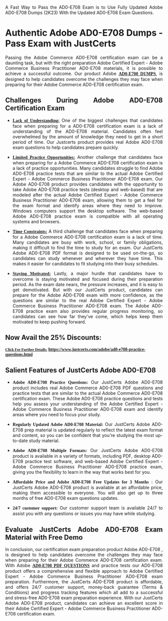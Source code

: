 <p dir="auto" style="text-align: justify;">A Fast Way to Pass the AD0-E708 Exam is to Use Fully Updated Adobe AD0-E708 Dumps (2K23) With the Updated AD0-E708 Exam Questions.</p>

<h1 style="text-align: justify;"><strong>Authentic Adobe AD0-E708 Dumps - Pass Exam with JustCerts</strong></h1>

<p style="text-align: justify;">Passing the Adobe Commerce AD0-E708 certification exam can be a daunting task, but with the right preparation Adobe Certified Expert - Adobe Commerce Business Practitioner AD0-E708 materials, it is possible to achieve a successful outcome. Our product Adobe <strong><a href="https://www.justcerts.com/adobe/ad0-e708-practice-questions.html"><span style="font-family:Georgia,serif;"><u>AD0-E708 DUMPS</u></span></a></strong>, is designed to help candidates overcome the challenges they may face when preparing for their Adobe Commerce AD0-E708 certification exam.</p>

<h2 style="text-align: justify;"><strong>Challenges During Adobe AD0-E708 Certification Exam</strong></h2>

<ul>
	<li style="text-align: justify;"><u><span style="font-family:Georgia,serif;"><strong>Lack of Understanding:</strong></span></u> One of the biggest challenges that candidates face when preparing for a AD0-E708 certification exam is a lack of understanding of the AD0-E708 material. Candidates often feel overwhelmed by the amount of knowledge they need to get in a short period of time. Our Justcerts product provides real Adobe AD0-E708 exam questions to help candidates prepare quickly.</li>
</ul>

<ul>
	<li style="text-align: justify;"><u><span style="font-family:Georgia,serif;"><strong>Limited Practice Opportunities:</strong></span></u> Another challenge that candidates face when preparing for a Adobe Commerce AD0-E708 certification exam is a lack of practice opportunities. Many candidates struggle to find Adobe AD0-E708 practice tests that are similar to the actual Adobe Certified Expert - Adobe Commerce Business Practitioner AD0-E708 exam. Our Adobe AD0-E708 product provides candidates with the opportunity to take Adobe AD0-E708 practice tests (desktop and web-based) that are modeled after the actual Adobe Certified Expert - Adobe Commerce Business Practitioner AD0-E708 exam, allowing them to get a feel for the exam format and identify areas where they need to improve. Windows computers support the desktop software. The web-based Adobe AD0-E708 practice exam is compatible with all operating systems and browsers.</li>
</ul>

<ul>
	<li style="text-align: justify;"><u><span style="font-family:Georgia,serif;"><strong>Time Constraints:</strong></span></u> A third challenge that candidates face when preparing for a Adobe Commerce AD0-E708 certification exam is a lack of time. Many candidates are busy with work, school, or family obligations, making it difficult to find the time to study for an exam. Our JustCerts Adobe AD0-E708 PDF format is designed to be used on-the-go, so candidates can study whenever and wherever they have time. This makes it easier for candidates to fit studying into their busy schedules.</li>
</ul>

<ul>
	<li style="text-align: justify;"><u><span style="font-family:Georgia,serif;"><strong>Staying Motivated:</strong></span></u> Lastly, a major hurdle that candidates have to overcome is staying motivated and focused during their preparation period. As the exam date nears, the pressure increases, and it is easy to get demotivated. But with our JustCerts product, candidates can prepare for the Adobe AD0-E708 exam with more confidence, as the questions are similar to the real Adobe Certified Expert - Adobe Commerce Business Practitioner AD0-E708 exam. The Adobe AD0-E708 practice exam also provides regular progress monitoring, so candidates can see how far they've come, which helps keep them motivated to keep pushing forward.</li>
</ul>

<h2 style="text-align: justify;"><strong>Now Avail the 25% Discounts:</strong></h2>

<p><span style="font-size:12px;"><u><span style="font-family:Georgia,serif;"><strong>Click For Further Details:</strong></span></u></span><span style="font-size:14px;"><span style="font-family:Georgia,serif;"><strong> <a href="https://www.justcerts.com/adobe/ad0-e708-practice-questions.html">https://www.justcerts.com/adobe/ad0-e708-practice-questions.html</a></strong></span></span></p>

<h2 style="text-align: justify;"><strong>Salient Features of JustCerts Adobe AD0-E708</strong></h2>

<ul>
	<li style="text-align: justify;"><span style="font-family:Georgia,serif;"><strong>Adobe AD0-E708 Practice Questions:</strong></span> Our JustCerts Adobe AD0-E708 product includes real Adobe Commerce AD0-E708 PDF questions and practice tests that are similar to the actual Adobe Commerce AD0-E708 certification exam. These Adobe AD0-E708 practice questions and tests help you assess your understanding of the Adobe Certified Expert - Adobe Commerce Business Practitioner AD0-E708 exam and identify areas where you need to focus your study.</li>
</ul>

<ul>
	<li style="text-align: justify;"><span style="font-family:Georgia,serif;"><strong>Regularly Updated Adobe AD0-E708 Material:</strong></span> Our JustCerts Adobe AD0-E708 prep material is updated regularly to reflect the latest exam format and content, so you can be confident that you're studying the most up-to-date study material.</li>
</ul>

<ul>
	<li style="text-align: justify;"><span style="font-family:Georgia,serif;"><strong>Adobe AD0-E708 Multiple Formats:</strong></span> Our JustCerts Adobe AD0-E708 product is available in a variety of formats, including PDF, desktop AD0-E708 practice test software, and web-based Adobe Certified Expert - Adobe Commerce Business Practitioner AD0-E708 practice exam, giving you the flexibility to learn in the way that works best for you.</li>
</ul>

<ul>
	<li style="text-align: justify;"><span style="font-family:Georgia,serif;"><strong>Affordable Price and Adobe AD0-E708 Free Updates for 3 Months</strong></span> : Our JustCerts Adobe AD0-E708 product is available at an affordable price, making them accessible to everyone. You will also get up to three months of free AD0-E708 exam questions updates.</li>
</ul>

<ul>
	<li style="text-align: justify;"><span style="font-family:Georgia,serif;"><strong>24/7 customer support:</strong></span> Our customer support team is available 24/7 to assist you with any questions or issues you may have while studying.</li>
</ul>

<h2 style="text-align: justify;"><strong>Evaluate JustCerts Adobe AD0-E708 Exam Material with Free Demo</strong></h2>

<p style="text-align: justify;">In conclusion, our certification exam preparation product Adobe AD0-E708 , is designed to help candidates overcome the challenges they may face when preparing for their Adobe Commerce AD0-E708 certification exam. With Adobe <a href="https://www.justcerts.com/adobe/ad0-e708-practice-questions.html"><u><strong><span style="font-family:Georgia,serif;">AD0-E708 PDF QUESTIONS</span></strong></u></a> and practice tests our AD0-E708 product offers a comprehensive and flexible approach to Adobe Certified Expert - Adobe Commerce Business Practitioner AD0-E708 exam preparation. Furthermore, the JustCerts AD0-E708 product is affordable, and offers 24/7 customer support, money-back guarantee (Terms & Conditions) and progress tracking features which all add to a successful and stress-free AD0-E708 exam preparation experience. With our JustCerts Adobe AD0-E708 product, candidates can achieve an excellent score in their Adobe Certified Expert - Adobe Commerce Business Practitioner AD0-E708 certification exam.</p>
